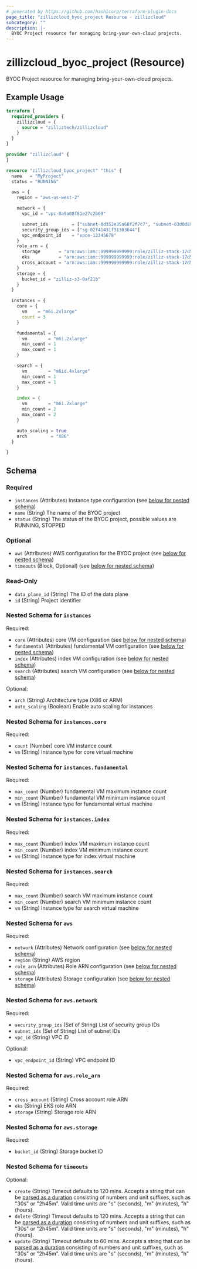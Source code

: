 ```yaml
---
# generated by https://github.com/hashicorp/terraform-plugin-docs
page_title: "zillizcloud_byoc_project Resource - zillizcloud"
subcategory: ""
description: |-
  BYOC Project resource for managing bring-your-own-cloud projects.
---
```


# zillizcloud_byoc_project (Resource)

BYOC Project resource for managing bring-your-own-cloud projects.

## Example Usage

```terraform
terraform {
  required_providers {
    zillizcloud = {
      source = "zilliztech/zillizcloud"
    }
  }
}

provider "zillizcloud" {
}

resource "zillizcloud_byoc_project" "this" {
  name   = "MyProject"
  status = "RUNNING"

  aws = {
    region = "aws-us-west-2"

    network = {
      vpc_id = "vpc-0a9a08f81e27c2b69"

      subnet_ids         = ["subnet-0d352e35a68f2f7c7", "subnet-03d0d894d05e0b87b", "subnet-08cf896411a229c8e"]
      security_group_ids = ["sg-02f41431f91303644"]
      vpc_endpoint_id    = "vpce-12345678"
    }
    role_arn = {
      storage       = "arn:aws:iam::999999999999:role/zilliz-stack-17d586-ZillizStorageRole-1jSYHHFWhGkz"
      eks           = "arn:aws:iam::999999999999:role/zilliz-stack-17d586-ZillizEKSRole-D27XZP0XK5do"
      cross_account = "arn:aws:iam::999999999999:role/zilliz-stack-17d586-ZillizBootstrapRole-DAyuQSLZEN9g"
    }
    storage = {
      bucket_id = "zilliz-s3-0af21b"
    }
  }

  instances = {
    core = {
      vm    = "m6i.2xlarge"
      count = 3
    }

    fundamental = {
      vm        = "m6i.2xlarge"
      min_count = 1
      max_count = 1
    }

    search = {
      vm        = "m6id.4xlarge"
      min_count = 1
      max_count = 1
    }

    index = {
      vm        = "m6i.2xlarge"
      min_count = 2
      max_count = 2
    }

    auto_scaling = true
    arch         = "X86"
  }

}
```

<!-- schema generated by tfplugindocs -->
## Schema

### Required

- `instances` (Attributes) Instance type configuration (see [below for nested schema](#nestedatt--instances))
- `name` (String) The name of the BYOC project
- `status` (String) The status of the BYOC project, possible values are RUNNING, STOPPED

### Optional

- `aws` (Attributes) AWS configuration for the BYOC project (see [below for nested schema](#nestedatt--aws))
- `timeouts` (Block, Optional) (see [below for nested schema](#nestedblock--timeouts))

### Read-Only

- `data_plane_id` (String) The ID of the data plane
- `id` (String) Project identifier

<a id="nestedatt--instances"></a>
### Nested Schema for `instances`

Required:

- `core` (Attributes) core VM configuration (see [below for nested schema](#nestedatt--instances--core))
- `fundamental` (Attributes) fundamental VM configuration (see [below for nested schema](#nestedatt--instances--fundamental))
- `index` (Attributes) index VM configuration (see [below for nested schema](#nestedatt--instances--index))
- `search` (Attributes) search VM configuration (see [below for nested schema](#nestedatt--instances--search))

Optional:

- `arch` (String) Architecture type (X86 or ARM)
- `auto_scaling` (Boolean) Enable auto scaling for instances

<a id="nestedatt--instances--core"></a>
### Nested Schema for `instances.core`

Required:

- `count` (Number) core VM instance count
- `vm` (String) Instance type for core virtual machine


<a id="nestedatt--instances--fundamental"></a>
### Nested Schema for `instances.fundamental`

Required:

- `max_count` (Number) fundamental VM maximum instance count
- `min_count` (Number) fundamental VM minimum instance count
- `vm` (String) Instance type for fundamental virtual machine


<a id="nestedatt--instances--index"></a>
### Nested Schema for `instances.index`

Required:

- `max_count` (Number) index VM maximum instance count
- `min_count` (Number) index VM minimum instance count
- `vm` (String) Instance type for index virtual machine


<a id="nestedatt--instances--search"></a>
### Nested Schema for `instances.search`

Required:

- `max_count` (Number) search VM maximum instance count
- `min_count` (Number) search VM minimum instance count
- `vm` (String) Instance type for search virtual machine



<a id="nestedatt--aws"></a>
### Nested Schema for `aws`

Required:

- `network` (Attributes) Network configuration (see [below for nested schema](#nestedatt--aws--network))
- `region` (String) AWS region
- `role_arn` (Attributes) Role ARN configuration (see [below for nested schema](#nestedatt--aws--role_arn))
- `storage` (Attributes) Storage configuration (see [below for nested schema](#nestedatt--aws--storage))

<a id="nestedatt--aws--network"></a>
### Nested Schema for `aws.network`

Required:

- `security_group_ids` (Set of String) List of security group IDs
- `subnet_ids` (Set of String) List of subnet IDs
- `vpc_id` (String) VPC ID

Optional:

- `vpc_endpoint_id` (String) VPC endpoint ID


<a id="nestedatt--aws--role_arn"></a>
### Nested Schema for `aws.role_arn`

Required:

- `cross_account` (String) Cross account role ARN
- `eks` (String) EKS role ARN
- `storage` (String) Storage role ARN


<a id="nestedatt--aws--storage"></a>
### Nested Schema for `aws.storage`

Required:

- `bucket_id` (String) Storage bucket ID



<a id="nestedblock--timeouts"></a>
### Nested Schema for `timeouts`

Optional:

- `create` (String) Timeout defaults to 120 mins. Accepts a string that can be [parsed as a duration](https://pkg.go.dev/time#ParseDuration) consisting of numbers and unit suffixes, such as "30s" or "2h45m". Valid time units are "s" (seconds), "m" (minutes), "h" (hours).
- `delete` (String) Timeout defaults to 120 mins. Accepts a string that can be [parsed as a duration](https://pkg.go.dev/time#ParseDuration) consisting of numbers and unit suffixes, such as "30s" or "2h45m". Valid time units are "s" (seconds), "m" (minutes), "h" (hours).
- `update` (String) Timeout defaults to 60 mins. Accepts a string that can be [parsed as a duration](https://pkg.go.dev/time#ParseDuration) consisting of numbers and unit suffixes, such as "30s" or "2h45m". Valid time units are "s" (seconds), "m" (minutes), "h" (hours).
